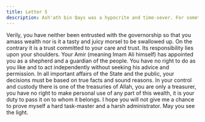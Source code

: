 ```yaml
---
title: Letter 5
description: Ash'ath bin Qays was a hypocrite and time-sever. For sometime he attached himself to Imam Ali (a) pretending to be his sincere follower. The ulterior motive behind this was to amass wealth and to gras...
---
```



Verily, you have neither been entrusted with the governorship so that you amass wealth nor is 
it a tasty and juicy morsel to be swallowed up. On the contrary it is a trust committed to your 
care and trust. Its responsibility lies upon your shoulders. 
Your Amir (meaning Imam Ali himself) has appointed you as a shepherd and a guardian of 
the people. You have no right to do as you like and to act independently without seeking his 
advice and permission. In all important affairs of the State and the public, your decisions must 
be based on true facts and sound reasons. In your control and custody there is one of the 
treasuries of Allah, you are only a treasurer, you have no right to make personal use of any 
part of this wealth, it is your duty to pass it on to whom it belongs. 
I hope you will not give me a chance to prove myself a hard task-master and a harsh 
administrator. May you see the light.